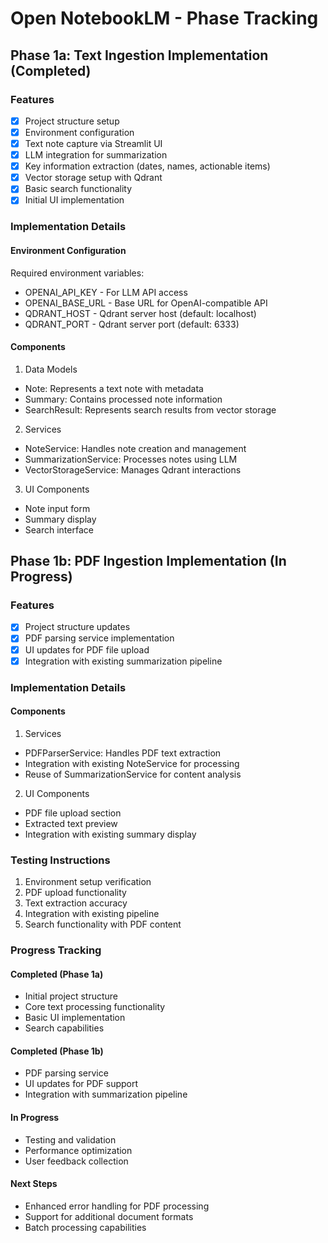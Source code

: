 # Open NotebookLM - Phase Tracking

## Phase 1a: Text Ingestion Implementation (Completed)

### Features
- [x] Project structure setup
- [x] Environment configuration
- [x] Text note capture via Streamlit UI
- [x] LLM integration for summarization
- [x] Key information extraction (dates, names, actionable items)
- [x] Vector storage setup with Qdrant
- [x] Basic search functionality
- [x] Initial UI implementation

### Implementation Details

#### Environment Configuration
Required environment variables:
- OPENAI_API_KEY - For LLM API access
- OPENAI_BASE_URL - Base URL for OpenAI-compatible API
- QDRANT_HOST - Qdrant server host (default: localhost)
- QDRANT_PORT - Qdrant server port (default: 6333)

#### Components

1. Data Models
- Note: Represents a text note with metadata
- Summary: Contains processed note information
- SearchResult: Represents search results from vector storage

2. Services
- NoteService: Handles note creation and management
- SummarizationService: Processes notes using LLM
- VectorStorageService: Manages Qdrant interactions

3. UI Components
- Note input form
- Summary display
- Search interface

## Phase 1b: PDF Ingestion Implementation (In Progress)

### Features
- [x] Project structure updates
- [x] PDF parsing service implementation
- [x] UI updates for PDF file upload
- [x] Integration with existing summarization pipeline

### Implementation Details

#### Components

1. Services
- PDFParserService: Handles PDF text extraction
- Integration with existing NoteService for processing
- Reuse of SummarizationService for content analysis

2. UI Components
- PDF file upload section
- Extracted text preview
- Integration with existing summary display

### Testing Instructions
1. Environment setup verification
2. PDF upload functionality
3. Text extraction accuracy
4. Integration with existing pipeline
5. Search functionality with PDF content

### Progress Tracking

#### Completed (Phase 1a)
- Initial project structure
- Core text processing functionality
- Basic UI implementation
- Search capabilities

#### Completed (Phase 1b)
- PDF parsing service
- UI updates for PDF support
- Integration with summarization pipeline

#### In Progress
- Testing and validation
- Performance optimization
- User feedback collection

#### Next Steps
- Enhanced error handling for PDF processing
- Support for additional document formats
- Batch processing capabilities
